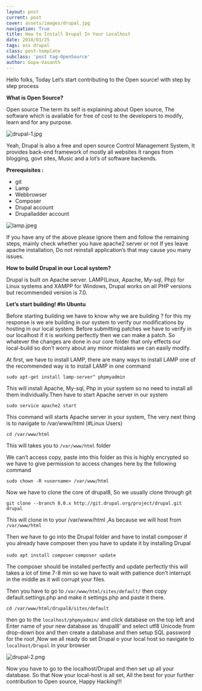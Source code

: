 ```yaml
---
layout: post
current: post
cover: assets/images/drupal.jpg
navigation: True
title: How to Install Drupal In Your Localhost
date: 2018/01/25
tags: oss drupal
class: post-template
subclass: 'post tag-OpenSource'
author: Gopa-Vasanth
---
```


Hello folks, Today Let’s start contributing to the Open source!  with step by step process

**What is Open Source?**

Open source The term its self is explaining about Open source, The software which is available for free of cost to the developers to modify, learn and for any purpose.

![drupal-1.jpg](assets/images/drupal-1.jpeg)

Yeah, Drupal is also a free and open source Control Management System, It provides back-end framework of mostly all websites It ranges from blogging, govt sites, Music and a lot’s of software backends.


**Prerequisites :**
*    git
*    Lamp
*    Webbrowser
*    Composer
*    Drupal account
*    Drupalladder account

![lamp.jpeg](assets/images/lamp.jpeg)

If you have any of the above please ignore them and follow the remaining steps, mainly check whether you have apache2 server or not If yes leave apache installation, Do not reinstall application’s that may cause you many issues.

**How to build Drupal in our Local system?**

Drupal is built on Apache server. LAMP(Linux, Apache, My-sql, Php) for Linux systems and XAMPP for Windows, Drupal works on all PHP versions but recommended version is 7.0.


**Let’s start building! #In Ubuntu**

Before starting building we have to know why we are building ? for this my response is we are building in our system to verify our modifications by hosting in our local system. Before submitting patches we have to verify in our localhost if it is working perfectly then we can make a patch. So whatever the changes are done in our core folder that only effects our local-build so don’t worry about any minor mistakes we can easily modify.

At first, we have to install LAMP, there are many ways to install LAMP one of the recommended way is to install LAMP in one command

`sudo apt-get install lamp-server^ phpmyadmin`

This will install Apache, My-sql, Php in your system so no need to install all them individually.Then have to start Apache server in our system

`sudo service apache2 start`

This command will starts Apache server in your system, The very next thing is to navigate to /var/www/html (#Linux Users)

`cd /var/www/html`

This will takes you to `/var/www/html` folder

We can’t access copy, paste into this folder as this is highly encrypted so we have to give permission to access changes here by the following command

`sudo chown -R <username> /var/www/html`

Now we have to clone the core of drupal8, So we usually clone through git

`git clone --branch 8.0.x http://git.drupal.org/project/drupal.git drupal`

This will clone in to your /var/www/html ,As because we will host from `/var/www/html`

Then we have to go into the Drupal folder and have to install composer if you already have composer then you have to update it by installing Drupal

`sudo apt install composer`
`composer update`

The composer should be installed perfectly and update perfectly this will takes a lot of time 7-8 min so we have to wait with patience don’t interrupt in the middle as it will corrupt your files.

Then you have to go to `/var/www/html/sites/default/` then copy default.settings.php and make it settings.php and paste it there.

`cd /var/www/html/drupal8/sites/default`

then go to the `localhost/phpmyadmin/` and click database on the top left and Enter name of your new database as ‘drupal8’  and select utf8 Unicode from drop-down box and then create a database and then setup SQL password for the root ,Now we all ready do set Drupal  o your local host so navigate to `localhost/Drupal` in your browser

![drupal-2.png](assets/images/drupal-2.png)

Now you have to go to the localhost/Drupal and then set up all your database. So that Now your local-host is all set, All the best for your further contribution to Open source, Happy Hacking!!!

 